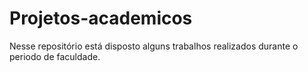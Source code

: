 # Projetos-academicos
Nesse repositório está disposto alguns trabalhos realizados durante o periodo de faculdade.
